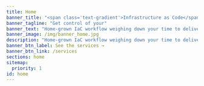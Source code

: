 ```yaml
---
title: Home
banner_title: "<span class='text-gradient'>Infrastructure as Code</span>"
banner_tagline: "Get control of your"
banner_text: "Home-grown IaC workflow weighing down your time to delivery? We’re here to help make <strong class='text-gradient'>Terraform, OpenTofu, or Pulumi</strong> efficient and scalable, no matter where you provision your infrastructure."
banner_image: /img/banner_home.jpg
description: "Home-grown IaC workflow weighing down your time to delivery? We’re here to help make Terraform, OpenTofu, or Pulumi efficient and scalable, no matter where you provision your infrastructure. "
banner_btn_label: See the services →
banner_btn_link: /services
sections: home
sitemap:
  priority: 1
id: home
---
```

